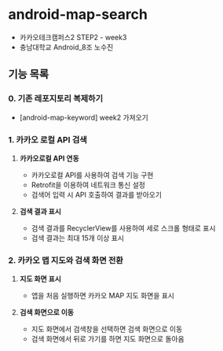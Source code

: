 
# android-map-search
- 카카오테크캠퍼스2 STEP2 - week3
- 충남대학교 Android_8조 노수진


## 기능 목록
### 0. 기존 레포지토리 복제하기
- [android-map-keyword] week2 가져오기

### 1. 카카오 로컬 API 검색
1. **카카오로컬 API 연동**
    - 카카오로컬 API를 사용하여 검색 기능 구현
    - Retrofit을 이용하여 네트워크 통신 설정
    - 검색어 입력 시 API 호출하여 결과를 받아오기

2. **검색 결과 표시**
    - 검색 결과를 RecyclerView를 사용하여 세로 스크롤 형태로 표시
    - 검색 결과는 최대 15개 이상 표시

### 2. 카카오 맵 지도와 검색 화면 전환
1. **지도 화면 표시**
   - 앱을 처음 실행하면 카카오 MAP 지도 화면을 표시

2. **검색 화면으로 이동**
   - 지도 화면에서 검색창을 선택하면 검색 화면으로 이동
   - 검색 화면에서 뒤로 가기를 하면 지도 화면으로 돌아옴
